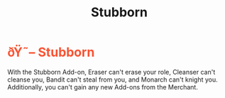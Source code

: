 ﻿---
lang: en-US
title: Stubborn
prev: Paranoia
next: Susceptible
---
# <font color=#fa5434>ðŸ˜– <b>Stubborn</b></font> <Badge text="Mixed" type="tip" vertical="middle"/>

With the Stubborn Add-on, Eraser can't erase your role, Cleanser can't cleanse you, Bandit can't steal from you, and Monarch can't knight you.<br>
Additionally, you can't gain any new Add-ons from the Merchant.
